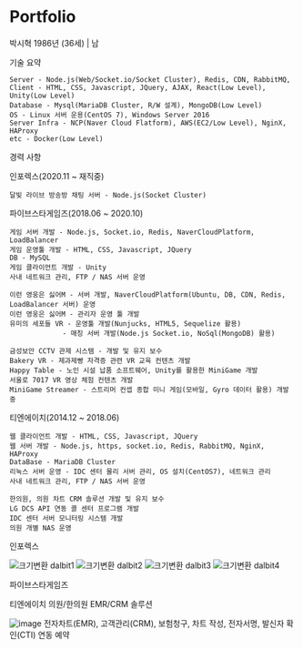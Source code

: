 # Portfolio

박시혁 1986년 (36세) | 남

기술 요약

    Server - Node.js(Web/Socket.io/Socket Cluster), Redis, CDN, RabbitMQ, 
    Client - HTML, CSS, Javascript, JQuery, AJAX, React(Low Level), Unity(Low Level)
    Database - Mysql(MariaDB Cluster, R/W 설계), MongoDB(Low Level)
    OS - Linux 서버 운용(CentOS 7), Windows Server 2016
    Server Infra - NCP(Naver Cloud Flatform), AWS(EC2/Low Level), NginX, HAProxy
    etc - Docker(Low Level)

경력 사항

인포렉스(2020.11 ~ 재직중)

    달빛 라이브 방송방 채팅 서버 - Node.js(Socket Cluster)

파이브스타게임즈(2018.06 ~ 2020.10)

    게임 서버 개발 - Node.js, Socket.io, Redis, NaverCloudPlatform, LoadBalancer
    게임 운영툴 개발 - HTML, CSS, Javascript, JQuery
    DB - MySQL
    게임 클라이언트 개발 - Unity
    사내 네트워크 관리, FTP / NAS 서버 운영

    이런 영웅은 싫어M - 서버 개발, NaverCloudPlatform(Ubuntu, DB, CDN, Redis, LoadBalancer 서버) 운영
    이런 영웅은 싫어M - 관리자 운영 툴 개발
    유미의 세포들 VR - 운영툴 개발(Nunjucks, HTML5, Sequelize 활용)
                 - 매칭 서버 개발(Node.js Socket.io, NoSql(MongoDB) 활용)

    금성보안 CCTV 관제 시스템 - 개발 및 유지 보수
    Bakery VR - 제과제빵 자격증 관련 VR 교육 컨텐츠 개발
    Happy Table - 노인 시설 납품 소프트웨어, Unity를 활용한 MiniGame 개발
    서울로 7017 VR 영상 체험 컨텐츠 개발
    MiniGame Streamer - 스트리머 컨셉 종합 미니 게임(모바일, Gyro 데이터 활용) 개발 중

티엔에이치(2014.12 ~ 2018.06)

    웹 클라이언트 개발 - HTML, CSS, Javascript, JQuery
    웹 서버 개발 - Node.js, https, socket.io, Redis, RabbitMQ, NginX, HAProxy
    DataBase - MariaDB Cluster
    리눅스 서버 운영 - IDC 센터 물리 서버 관리, OS 설치(CentOS7), 네트워크 관리
    사내 네트워크 관리, FTP / NAS 서버 운영

    한의원, 의원 차트 CRM 솔루션 개발 및 유지 보수
    LG DCS API 연동 콜 센터 프로그램 개발
    IDC 센터 서버 모니터링 시스템 개발
    의원 개별 NAS 운영
    
   
인포렉스

![크기변환 dalbit1](https://user-images.githubusercontent.com/71489873/113678244-67f40300-96f9-11eb-995e-0ba836e51c54.jpg)
![크기변환 dalbit2](https://user-images.githubusercontent.com/71489873/113678251-688c9980-96f9-11eb-835d-948c299377cf.jpg)
![크기변환 dalbit3](https://user-images.githubusercontent.com/71489873/113678254-69253000-96f9-11eb-9f6b-7000b9bfd345.jpg)
![크기변환 dalbit4](https://user-images.githubusercontent.com/71489873/113678258-69253000-96f9-11eb-9dc4-c531c26f1539.jpg)


파이브스타게임즈

티엔에이치
의원/한의원 EMR/CRM 솔루션

![image](https://user-images.githubusercontent.com/71489873/113678722-ebadef80-96f9-11eb-9341-0667318a0b0d.png)
전자차트(EMR), 고객관리(CRM), 보험청구, 차트 작성, 전자서명, 발신자 확인(CTI) 연동 예약
